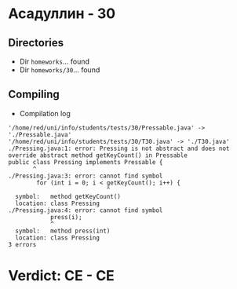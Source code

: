 # Асадуллин - 30
## Directories
- Dir `homeworks`... found
- Dir `homeworks/30`... found
## Compiling
- Compilation log
```
'/home/red/uni/info/students/tests/30/Pressable.java' -> './Pressable.java'
'/home/red/uni/info/students/tests/30/T30.java' -> './T30.java'
./Pressing.java:1: error: Pressing is not abstract and does not override abstract method getKeyCount() in Pressable
public class Pressing implements Pressable {
       ^
./Pressing.java:3: error: cannot find symbol
		for (int i = 0; i < getKeyCount(); i++) {
		                    ^
  symbol:   method getKeyCount()
  location: class Pressing
./Pressing.java:4: error: cannot find symbol
			press(i);
			^
  symbol:   method press(int)
  location: class Pressing
3 errors

```
# Verdict: **CE** - CE
